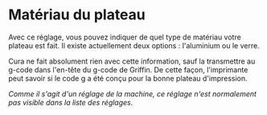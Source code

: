 Matériau du plateau
====
Avec ce réglage, vous pouvez indiquer de quel type de matériau votre plateau est fait. Il existe actuellement deux options : l'aluminium ou le verre.

Cura ne fait absolument rien avec cette information, sauf la transmettre au g-code dans l'en-tête du g-code de Griffin. De cette façon, l'imprimante peut savoir si le code g a été conçu pour la bonne plateau d'impression.

*Comme il s'agit d'un réglage de la machine, ce réglage n'est normalement pas visible dans la liste des réglages.*
